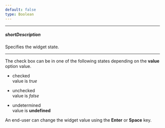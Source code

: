 ```yaml
---
default: false
type: Boolean
---
```

---
##### shortDescription
Specifies the widget state.

---
The check box can be in one of the following states depending on the **value** option value.

- checked  
 value is *true*

- unchecked  
 value is *false*

- undetermined  
 value is **undefined**

An end-user can change the widget value using the **Enter** or **Space** key.